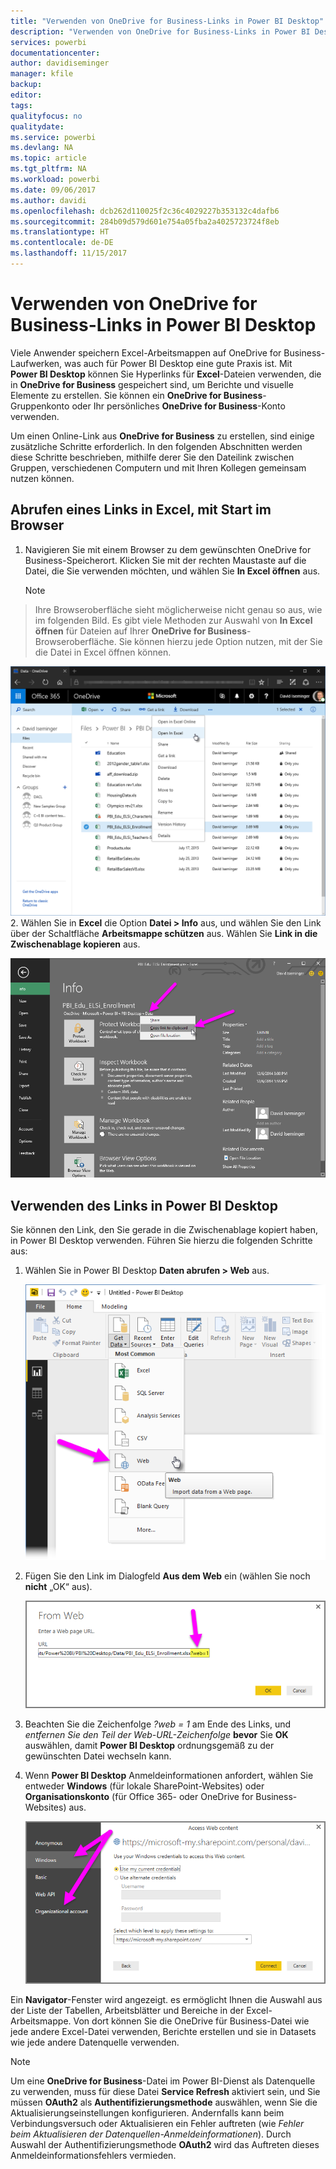 ```yaml
---
title: "Verwenden von OneDrive for Business-Links in Power BI Desktop"
description: "Verwenden von OneDrive for Business-Links in Power BI Desktop"
services: powerbi
documentationcenter: 
author: davidiseminger
manager: kfile
backup: 
editor: 
tags: 
qualityfocus: no
qualitydate: 
ms.service: powerbi
ms.devlang: NA
ms.topic: article
ms.tgt_pltfrm: NA
ms.workload: powerbi
ms.date: 09/06/2017
ms.author: davidi
ms.openlocfilehash: dcb262d110025f2c36c4029227b353132c4dafb6
ms.sourcegitcommit: 284b09d579d601e754a05fba2a4025723724f8eb
ms.translationtype: HT
ms.contentlocale: de-DE
ms.lasthandoff: 11/15/2017
---
```

# <a name="use-onedrive-for-business-links-in-power-bi-desktop"></a>Verwenden von OneDrive for Business-Links in Power BI Desktop
Viele Anwender speichern Excel-Arbeitsmappen auf OneDrive for Business-Laufwerken, was auch für Power BI Desktop eine gute Praxis ist. Mit **Power BI Desktop** können Sie Hyperlinks für **Excel**-Dateien verwenden, die in **OneDrive for Business** gespeichert sind, um Berichte und visuelle Elemente zu erstellen. Sie können ein **OneDrive for Business**-Gruppenkonto oder Ihr persönliches **OneDrive for Business**-Konto verwenden.

Um einen Online-Link aus **OneDrive for Business** zu erstellen, sind einige zusätzliche Schritte erforderlich. In den folgenden Abschnitten werden diese Schritte beschrieben, mithilfe derer Sie den Dateilink zwischen Gruppen, verschiedenen Computern und mit Ihren Kollegen gemeinsam nutzen können.

## <a name="get-a-link-from-excel-starting-in-the-browser"></a>Abrufen eines Links in Excel, mit Start im Browser
1. Navigieren Sie mit einem Browser zu dem gewünschten OneDrive for Business-Speicherort. Klicken Sie mit der rechten Maustaste auf die Datei, die Sie verwenden möchten, und wählen Sie **In Excel öffnen** aus.
   
   > [!NOTE]
> Ihre Browseroberfläche sieht möglicherweise nicht genau so aus, wie im folgenden Bild. Es gibt viele Methoden zur Auswahl von **In Excel öffnen** für Dateien auf Ihrer **OneDrive for Business**-Browseroberfläche. Sie können hierzu jede Option nutzen, mit der Sie die Datei in Excel öffnen können.
   > 
   > 
   
   ![](media/desktop-use-onedrive-business-links/odb-links_02.png)
2. Wählen Sie in **Excel** die Option **Datei > Info** aus, und wählen Sie den Link über der Schaltfläche **Arbeitsmappe schützen** aus. Wählen Sie **Link in die Zwischenablage kopieren** aus.
   
   ![](media/desktop-use-onedrive-business-links/odb-links_03.png)

## <a name="use-the-link-in-power-bi-desktop"></a>Verwenden des Links in Power BI Desktop
Sie können den Link, den Sie gerade in die Zwischenablage kopiert haben, in Power BI Desktop verwenden. Führen Sie hierzu die folgenden Schritte aus:

1. Wählen Sie in Power BI Desktop **Daten abrufen > Web** aus.
   
   ![](media/desktop-use-onedrive-business-links/odb-links_04.png)
2. Fügen Sie den Link im Dialogfeld **Aus dem Web** ein (wählen Sie noch **nicht** „OK“ aus).
   
    ![](media/desktop-use-onedrive-business-links/odb-links_05.png)
3. Beachten Sie die Zeichenfolge *?web = 1* am Ende des Links, und *entfernen Sie den Teil der Web-URL-Zeichenfolge* **bevor** Sie **OK** auswählen, damit **Power BI Desktop** ordnungsgemäß zu der gewünschten Datei wechseln kann.
4. Wenn **Power BI Desktop** Anmeldeinformationen anfordert, wählen Sie entweder **Windows** (für lokale SharePoint-Websites) oder **Organisationskonto** (für Office 365- oder OneDrive for Business-Websites) aus.
   
   ![](media/desktop-use-onedrive-business-links/odb-links_06.png)

Ein **Navigator**-Fenster wird angezeigt. es ermöglicht Ihnen die Auswahl aus der Liste der Tabellen, Arbeitsblätter und Bereiche in der Excel-Arbeitsmappe. Von dort können Sie die OneDrive für Business-Datei wie jede andere Excel-Datei verwenden, Berichte erstellen und sie in Datasets wie jede andere Datenquelle verwenden.

> [!NOTE]
> Um eine **OneDrive for Business**-Datei im Power BI-Dienst als Datenquelle zu verwenden, muss für diese Datei **Service Refresh** aktiviert sein, und Sie müssen **OAuth2** als **Authentifizierungsmethode** auswählen, wenn Sie die Aktualisierungseinstellungen konfigurieren. Andernfalls kann beim Verbindungsversuch oder Aktualisieren ein Fehler auftreten (wie *Fehler beim Aktualisieren der Datenquellen-Anmeldeinformationen*). Durch Auswahl der Authentifizierungsmethode **OAuth2** wird das Auftreten dieses Anmeldeinformationsfehlers vermieden.
> 
> 

